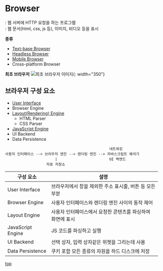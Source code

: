 # Browser
: 웹 서버에 HTTP 요청을 하는 프로그램    
: 웹 문서(html, css, js 등), 이미지, 비디오 등을 표시  


**종류**   
- [Text-base Browser](./Text-Browser.md)
- [Headless Browser](./Headless-Browser.md)
- [Mobile Browser](./Mobile-Browser.md)
- Cross-platform Browser



**최초 브라우저**
![최초 브라우저 이미지](https://www.w3.org/MarkUp/tims_editor){: width="350"}




## 브라우저 구성 요소

- [User Interface](./UI.md)
- Browser Engine
- [Layout(Rendering) Engine](./Layout-Engine/)
    - HTML Parser
    - CSS Parser
- [JavaScript Engine](./JavaScript-Engine/)
- UI Backend
- Data Persistence


```
                                                네트워킹                           
사용자 인터페이스 --> 브라우저 엔진 --> 렌더링 엔진 --> 자바스크립트 해석기
                       |                        UI 백엔드
                   자료 저장소
```


구성 요소 | 설명
---|---
User Interface    | 브라우저에서 창을 제외한 주소 표시줄, 버튼 등 모든 부분
Browser Engine    | 사용자 인터페이스와 렌더링 엔진 사이의 동작 제어
Layout Engine     | 사용자 인터페이스에서 요청한 콘텐츠를 파싱하여 화면에 표시
JavaScript Engine | JS 코드를 파싱하고 실행  
UI Backend        | 선택 상자, 입력 상자같은 위젯을 그리는데 사용   
Data Persistence  | 쿠키 포함 모든 종류의 자원을 하드 디스크에 저장



[top](#)

